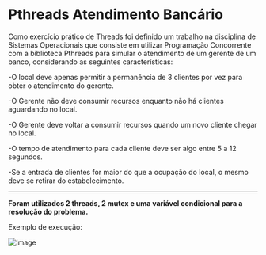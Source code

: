 # Pthreads Atendimento Bancário


Como exercício prático de Threads foi definido um trabalho na disciplina de Sistemas Operacionais que consiste em utilizar Programação Concorrente com a biblioteca Pthreads para simular o atendimento de um gerente de um banco, considerando as seguintes características:

-O local deve apenas permitir a permanência de 3 clientes por vez para obter o atendimento do gerente.

-O Gerente não deve consumir recursos enquanto não há clientes aguardando no local.

-O Gerente deve voltar a consumir recursos quando um novo cliente chegar no local.

-O tempo de atendimento para cada cliente deve ser algo entre 5 a 12 segundos.

-Se a entrada de clientes for maior do que a ocupação do local, o mesmo deve se retirar do estabelecimento.
______________________________________________________________________________________________________________________________________
**Foram utilizados 2 threads, 2 mutex e uma variável condicional para a resolução do problema.**



Exemplo de execução:

![image](https://user-images.githubusercontent.com/20791940/140244950-ba8fdc00-1211-4330-9e90-1456884ceee7.png)
